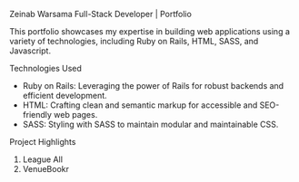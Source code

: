 Zeinab Warsama Full-Stack Developer | Portfolio

This portfolio showcases my expertise in building web applications using a variety of technologies, including Ruby on Rails, HTML, SASS, and Javascript. 

Technologies Used
<ul>
  <li>Ruby on Rails: Leveraging the power of Rails for robust backends and efficient development.</li>
  <li>HTML: Crafting clean and semantic markup for accessible and SEO-friendly web pages.</li>
  <li>SASS: Styling with SASS to maintain modular and maintainable CSS.</li>
</ul>

Project Highlights
1. League All
2. VenueBookr
